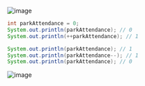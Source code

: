 ![image](https://github.com/codeeMadness/ocp-829-focus/assets/102911684/7f84cf4d-76cd-47f4-932c-61967addf889)

```java
int parkAttendance = 0;
System.out.println(parkAttendance); // 0
System.out.println(++parkAttendance); // 1

System.out.println(parkAttendance); // 1
System.out.println(parkAttendance--); // 1
System.out.println(parkAttendance); // 0
```
![image](https://github.com/codeeMadness/ocp-829-focus/assets/102911684/f1da967b-b0d5-4631-9ea7-91a984394285)
